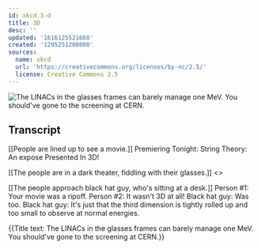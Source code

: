 ```yaml
---
id: xkcd.3-d
title: 3D
desc: ''
updated: '1616125521668'
created: '1295251200000'
sources:
  name: xkcd
  url: 'https://creativecommons.org/licenses/by-nc/2.5/'
  license: Creative Commons 2.5
---
```

![The LINACs in the glasses frames can barely manage one MeV. You should've gone to the screening at CERN.](https://imgs.xkcd.com/comics/3d.png)

## Transcript
[[People are lined up to see a movie.]]
Premiering Tonight:
String Theory:
An expose
Presented In
3D!

[[The people are in a dark theater, fiddling with their glasses.]]
<<???>>

[[The people approach black hat guy, who's sitting at a desk.]]
Person #1: Your movie was a ripoff.
Person #2: It wasn't 3D at all!
Black hat guy: Was too.
Black hat guy: It's just that the third dimension is tightly rolled up and too small to observe at normal energies.

{{Title text: The LINACs in the glasses frames can barely manage one MeV. You should've gone to the screening at CERN.}}
